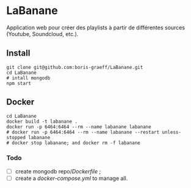 # LaBanane
Application web pour créer des playlists à partir de différentes sources (Youtube, Soundcloud, etc.).


## Install


    git clone git@github.com:boris-graeff/LaBanane.git
    cd LaBanane
    # intall mongodb
    npm start

## Docker

    cd LaBanane
    docker build -t labanane .
    docker run -p 6464:6464 --rm --name labanane labanane
    # docker run -p 6464:6464 --rm --name labanane --restart unless-stopped labanane
    # docker stop labanane; and docker rm -f labanane

### Todo 

- [ ] create mongodb repo/_Dockerfile_ ;
- [ ] create a _docker-compose.yml_ to manage all.
